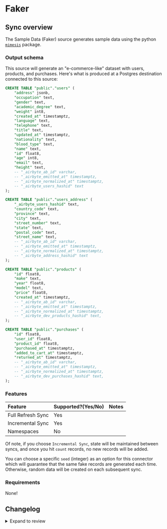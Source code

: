 # Faker

## Sync overview

The Sample Data (Faker) source generates sample data using the python
[`mimesis`](https://mimesis.name/en/master/) package.

### Output schema

This source will generate an "e-commerce-like" dataset with users, products, and purchases. Here's
what is produced at a Postgres destination connected to this source:

```sql
CREATE TABLE "public"."users" (
    "address" jsonb,
    "occupation" text,
    "gender" text,
    "academic_degree" text,
    "weight" int8,
    "created_at" timestamptz,
    "language" text,
    "telephone" text,
    "title" text,
    "updated_at" timestamptz,
    "nationality" text,
    "blood_type" text,
    "name" text,
    "id" float8,
    "age" int8,
    "email" text,
    "height" text,
    -- "_airbyte_ab_id" varchar,
    -- "_airbyte_emitted_at" timestamptz,
    -- "_airbyte_normalized_at" timestamptz,
    -- "_airbyte_users_hashid" text
);

CREATE TABLE "public"."users_address" (
    "_airbyte_users_hashid" text,
    "country_code" text,
    "province" text,
    "city" text,
    "street_number" text,
    "state" text,
    "postal_code" text,
    "street_name" text,
    -- "_airbyte_ab_id" varchar,
    -- "_airbyte_emitted_at" timestamptz,
    -- "_airbyte_normalized_at" timestamptz,
    -- "_airbyte_address_hashid" text
);

CREATE TABLE "public"."products" (
    "id" float8,
    "make" text,
    "year" float8,
    "model" text,
    "price" float8,
    "created_at" timestamptz,
    -- "_airbyte_ab_id" varchar,
    -- "_airbyte_emitted_at" timestamptz,
    -- "_airbyte_normalized_at" timestamptz,
    -- "_airbyte_dev_products_hashid" text,
);

CREATE TABLE "public"."purchases" (
    "id" float8,
    "user_id" float8,
    "product_id" float8,
    "purchased_at" timestamptz,
    "added_to_cart_at" timestamptz,
    "returned_at" timestamptz,
    -- "_airbyte_ab_id" varchar,
    -- "_airbyte_emitted_at" timestamptz,
    -- "_airbyte_normalized_at" timestamptz,
    -- "_airbyte_dev_purchases_hashid" text,
);

```

### Features

| Feature           | Supported?\(Yes/No\) | Notes |
| :---------------- | :------------------- | :---- |
| Full Refresh Sync | Yes                  |       |
| Incremental Sync  | Yes                  |       |
| Namespaces        | No                   |       |

Of note, if you choose `Incremental Sync`, state will be maintained between syncs, and once you hit
`count` records, no new records will be added.

You can choose a specific `seed` (integer) as an option for this connector which will guarantee that
the same fake records are generated each time. Otherwise, random data will be created on each
subsequent sync.

### Requirements

None!

## Changelog

<details>
  <summary>Expand to review</summary>

| Version     | Date       | Pull Request                                                                                                          | Subject                                                                                                         |
|:------------|:-----------| :-------------------------------------------------------------------------------------------------------------------- |:----------------------------------------------------------------------------------------------------------------|
| 6.3.0-rc.1 | 2025-03-15 | [55240](https://github.com/airbytehq/airbyte/pull/55240) | Upgrade to concurrent CDK interface and add crm_contacts.                                                                                             |
| 6.2.21-rc.1 | 2024-11-13 | [48013](https://github.com/airbytehq/airbyte/pull/48013) | Update for testing.                                                                                             |
| 6.2.20      | 2024-10-30 | [48013](https://github.com/airbytehq/airbyte/pull/48013) | Promoting release candidate 6.2.20-rc.1 to a main version.                                                      |
| 6.2.20-rc.1 | 2024-10-21 | [47221](https://github.com/airbytehq/airbyte/pull/46678)                                                              | Testing release candidate with RC suffix versioning.                                                            |
| 6.2.19-rc.1 | 2024-10-21 | [47221](https://github.com/airbytehq/airbyte/pull/47221)                                                              | Testing release candidate with RC suffix versioning.                                                            |
| 6.2.18-rc.1 | 2024-10-09 | [46678](https://github.com/airbytehq/airbyte/pull/46678)                                                              | Testing release candidate with RC suffix versioning.                                                            |
| 6.2.17      | 2024-10-05 | [46398](https://github.com/airbytehq/airbyte/pull/46398)                                                              | Update dependencies                                                                                             |
| 6.2.16      | 2024-09-28 | [46207](https://github.com/airbytehq/airbyte/pull/46207)                                                              | Update dependencies                                                                                             |
| 6.2.15      | 2024-09-21 | [45740](https://github.com/airbytehq/airbyte/pull/45740)                                                              | Update dependencies                                                                                             |
| 6.2.14      | 2024-09-14 | [45567](https://github.com/airbytehq/airbyte/pull/45567)                                                              | Update dependencies                                                                                             |
| 6.2.13      | 2024-09-07 | [45327](https://github.com/airbytehq/airbyte/pull/45327)                                                              | Update dependencies                                                                                             |
| 6.2.12      | 2024-09-04 | [45126](https://github.com/airbytehq/airbyte/pull/45126)                                                              | Test a release candidate release                                                                                |
| 6.2.11      | 2024-08-31 | [45025](https://github.com/airbytehq/airbyte/pull/45025)                                                              | Update dependencies                                                                                             |
| 6.2.10      | 2024-08-24 | [44659](https://github.com/airbytehq/airbyte/pull/44659)                                                              | Update dependencies                                                                                             |
| 6.2.9       | 2024-08-17 | [44221](https://github.com/airbytehq/airbyte/pull/44221)                                                              | Update dependencies                                                                                             |
| 6.2.8       | 2024-08-12 | [43753](https://github.com/airbytehq/airbyte/pull/43753)                                                              | Update dependencies                                                                                             |
| 6.2.7       | 2024-08-10 | [43570](https://github.com/airbytehq/airbyte/pull/43570)                                                              | Update dependencies                                                                                             |
| 6.2.6       | 2024-08-03 | [43102](https://github.com/airbytehq/airbyte/pull/43102)                                                              | Update dependencies                                                                                             |
| 6.2.5       | 2024-07-27 | [42682](https://github.com/airbytehq/airbyte/pull/42682)                                                              | Update dependencies                                                                                             |
| 6.2.4       | 2024-07-20 | [42367](https://github.com/airbytehq/airbyte/pull/42367)                                                              | Update dependencies                                                                                             |
| 6.2.3       | 2024-07-13 | [41848](https://github.com/airbytehq/airbyte/pull/41848)                                                              | Update dependencies                                                                                             |
| 6.2.2       | 2024-07-10 | [41467](https://github.com/airbytehq/airbyte/pull/41467)                                                              | Update dependencies                                                                                             |
| 6.2.1       | 2024-07-09 | [41180](https://github.com/airbytehq/airbyte/pull/41180)                                                              | Update dependencies                                                                                             |
| 6.2.0       | 2024-07-07 | [39935](https://github.com/airbytehq/airbyte/pull/39935)                                                              | Update CDK to 2.0.                                                                                              |
| 6.1.6       | 2024-07-06 | [40956](https://github.com/airbytehq/airbyte/pull/40956)                                                              | Update dependencies                                                                                             |
| 6.1.5       | 2024-06-25 | [40426](https://github.com/airbytehq/airbyte/pull/40426)                                                              | Update dependencies                                                                                             |
| 6.1.4       | 2024-06-21 | [39935](https://github.com/airbytehq/airbyte/pull/39935)                                                              | Update dependencies                                                                                             |
| 6.1.3       | 2024-06-04 | [39029](https://github.com/airbytehq/airbyte/pull/39029)                                                              | [autopull] Upgrade base image to v1.2.1                                                                         |
| 6.1.2       | 2024-06-03 | [38831](https://github.com/airbytehq/airbyte/pull/38831)                                                              | Bump CDK to allow and prefer versions `1.x`                                                                     |
| 6.1.1       | 2024-05-20 | [38256](https://github.com/airbytehq/airbyte/pull/38256)                                                              | Replace AirbyteLogger with logging.Logger                                                                       |
| 6.1.0       | 2024-04-08 | [36898](https://github.com/airbytehq/airbyte/pull/36898)                                                              | Update car prices and years                                                                                     |
| 6.0.3       | 2024-03-15 | [36167](https://github.com/airbytehq/airbyte/pull/36167)                                                              | Make 'count' an optional config parameter.                                                                      |
| 6.0.2       | 2024-02-12 | [35174](https://github.com/airbytehq/airbyte/pull/35174)                                                              | Manage dependencies with Poetry.                                                                                |
| 6.0.1       | 2024-02-12 | [35172](https://github.com/airbytehq/airbyte/pull/35172)                                                              | Base image migration: remove Dockerfile and use the python-connector-base image                                 |
| 6.0.0       | 2024-01-30 | [34644](https://github.com/airbytehq/airbyte/pull/34644)                                                              | Declare 'id' columns as primary keys.                                                                           |
| 5.0.2       | 2024-01-17 | [34344](https://github.com/airbytehq/airbyte/pull/34344)                                                              | Ensure unique state messages                                                                                    |
| 5.0.1       | 2023-01-08 | [34033](https://github.com/airbytehq/airbyte/pull/34033)                                                              | Add standard entrypoints for usage with AirbyteLib                                                              |
| 5.0.0       | 2023-08-08 | [29213](https://github.com/airbytehq/airbyte/pull/29213)                                                              | Change all `*id` fields and `products.year` to be integer                                                       |
| 4.0.0       | 2023-07-19 | [28485](https://github.com/airbytehq/airbyte/pull/28485)                                                              | Bump to test publication                                                                                        |
| 3.0.2       | 2023-07-07 | [27807](https://github.com/airbytehq/airbyte/pull/28060)                                                              | Bump to test publication                                                                                        |
| 3.0.1       | 2023-06-28 | [27807](https://github.com/airbytehq/airbyte/pull/27807)                                                              | Fix bug with purchase stream updated_at                                                                         |
| 3.0.0       | 2023-06-23 | [27684](https://github.com/airbytehq/airbyte/pull/27684)                                                              | Stream cursor is now `updated_at` & remove `records_per_sync` option                                            |
| 2.1.0       | 2023-05-08 | [25903](https://github.com/airbytehq/airbyte/pull/25903)                                                              | Add user.address (object)                                                                                       |
| 2.0.3       | 2023-02-20 | [23259](https://github.com/airbytehq/airbyte/pull/23259)                                                              | bump to test publication                                                                                        |
| 2.0.2       | 2023-02-20 | [23259](https://github.com/airbytehq/airbyte/pull/23259)                                                              | bump to test publication                                                                                        |
| 2.0.1       | 2023-01-30 | [22117](https://github.com/airbytehq/airbyte/pull/22117)                                                              | `source-faker` goes beta                                                                                        |
| 2.0.0       | 2022-12-14 | [20492](https://github.com/airbytehq/airbyte/pull/20492) and [20741](https://github.com/airbytehq/airbyte/pull/20741) | Decouple stream states for better parallelism                                                                   |
| 1.0.0       | 2022-11-28 | [19490](https://github.com/airbytehq/airbyte/pull/19490)                                                              | Faker uses the CDK; rename streams to be lower-case (breaking), add determinism to random purchases, and rename |
| 0.2.1       | 2022-10-14 | [19197](https://github.com/airbytehq/airbyte/pull/19197)                                                              | Emit `AirbyteEstimateTraceMessage`                                                                              |
| 0.2.0       | 2022-10-14 | [18021](https://github.com/airbytehq/airbyte/pull/18021)                                                              | Move to mimesis for speed!                                                                                      |
| 0.1.8       | 2022-10-12 | [17889](https://github.com/airbytehq/airbyte/pull/17889)                                                              | Bump to test publish command (2)                                                                                |
| 0.1.7       | 2022-10-11 | [17848](https://github.com/airbytehq/airbyte/pull/17848)                                                              | Bump to test publish command                                                                                    |
| 0.1.6       | 2022-09-07 | [16418](https://github.com/airbytehq/airbyte/pull/16418)                                                              | Log start of each stream                                                                                        |
| 0.1.5       | 2022-06-10 | [13695](https://github.com/airbytehq/airbyte/pull/13695)                                                              | Emit timestamps in the proper ISO format                                                                        |
| 0.1.4       | 2022-05-27 | [13298](https://github.com/airbytehq/airbyte/pull/13298)                                                              | Test publication flow                                                                                           |
| 0.1.3       | 2022-05-27 | [13248](https://github.com/airbytehq/airbyte/pull/13248)                                                              | Add options for records_per_sync and page_size                                                                  |
| 0.1.2       | 2022-05-26 | [13248](https://github.com/airbytehq/airbyte/pull/13293)                                                              | Test publication flow                                                                                           |
| 0.1.1       | 2022-05-26 | [13235](https://github.com/airbytehq/airbyte/pull/13235)                                                              | Publish for AMD and ARM (M1 Macs) & remove User.birthdate                                                       |
| 0.1.0       | 2022-04-12 | [11738](https://github.com/airbytehq/airbyte/pull/11738)                                                              | The Faker Source is created                                                                                     |

</details>
